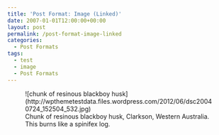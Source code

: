 ```yaml
---
title: 'Post Format: Image (Linked)'
date: 2007-01-01T12:00:00+00:00
layout: post
permalink: /post-format-image-linked
categories:
  - Post Formats
tags:
  - test
  - image
  - Post Formats
---
```

<figure>
![chunk of resinous blackboy husk](http://wpthemetestdata.files.wordpress.com/2012/06/dsc20040724_152504_532.jpg)
<figcaption class="caption-text">Chunk of resinous blackboy husk, Clarkson, Western Australia. This burns like a spinifex log.</figcaption>
</figure>

